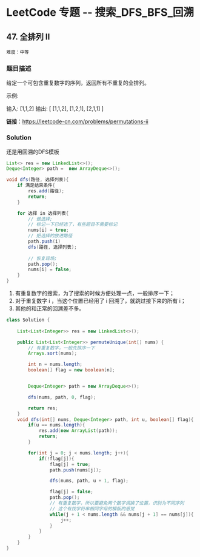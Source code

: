 # LeetCode 专题 -- 搜索_DFS_BFS_回溯

## 47. 全排列 II

`难度：中等`

### 题目描述

给定一个可包含重复数字的序列，返回所有不重复的全排列。

示例:

输入: [1,1,2]
输出:
[
  [1,1,2],
  [1,2,1],
  [2,1,1]
]

**链接**：https://leetcode-cn.com/problems/permutations-ii

### Solution

还是用回溯的DFS模板

```java
List<> res = new LinkedList<>();
Deque<Integer> path =  new ArrayDeque<>();

void dfs(路径, 选择列表){
    if 满足结束条件{
        res.add(路径);
        return;
    }

    for 选择 in 选择列表{
        // 做选择;
        // 标记一下已经选了，有些题目不需要标记
        nums[i] = true;
        // 把选择的放进路径
        path.push(i)
        dfs(路径, 选择列表);
        
        // 恢复现场;
        path.pop();
        nums[i] = false;
    }
}
```

1. 有重复数字的搜索，为了搜索的时候方便处理一点，一般排序一下；
2. 对于重复数字 i ，当这个位置已经用了 i 回溯了，就跳过接下来的所有 i；
3. 其他的和正常的回溯差不多。


```java
class Solution {
    
    List<List<Integer>> res = new LinkedList<>();

    public List<List<Integer>> permuteUnique(int[] nums) {
        // 有重复数字，一般先排序一下
        Arrays.sort(nums);

        int n = nums.length;
        boolean[] flag = new boolean[n];


        Deque<Integer> path = new ArrayDeque<>();

        dfs(nums, path, 0, flag);

        return res;
    }
    void dfs(int[] nums, Deque<Integer> path, int u, boolean[] flag){
        if(u == nums.length){
            res.add(new ArrayList(path));
            return;
        }

        for(int j = 0; j < nums.length; j++){
            if(!flag[j]){
                flag[j] = true;
                path.push(nums[j]);

                dfs(nums, path, u + 1, flag);

                flag[j] = false;
                path.pop();
                // 有重复数字，所以要避免两个数字调换了位置，识别为不同序列
                // 这个有找字符串相同字母的模板的感觉
                while(j + 1 < nums.length && nums[j + 1] == nums[j]){
                    j++;
                }
            }
        }
    }
}
```